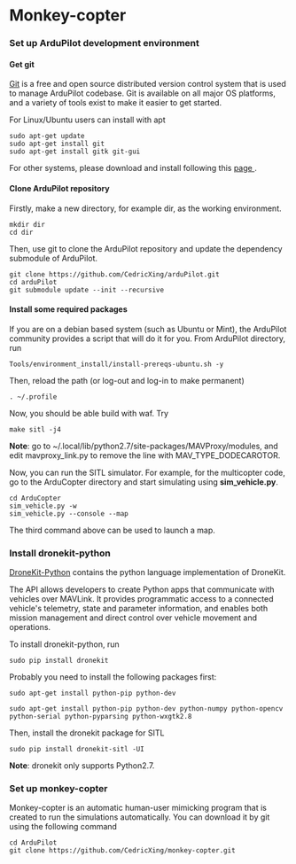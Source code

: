 # Monkey-copter

### Set up ArduPilot development environment
#### Get git

[Git](https://git-scm.com/) is a free and open source distributed version control system that is used to manage ArduPilot codebase. Git is available on all major OS platforms, and a variety of tools exist to make it easier to get started.

For Linux/Ubuntu users can install with apt
```
sudo apt-get update
sudo apt-get install git
sudo apt-get install gitk git-gui 
```
For other systems, please download and install following this [page ](https://git-scm.com/).

#### Clone ArduPilot repository

Firstly, make a new directory, for example dir, as the working environment. 
```
mkdir dir
cd dir
```
Then, use git to clone the ArduPilot repository and update the dependency submodule of ArduPilot.
```
git clone https://github.com/CedricXing/arduPilot.git
cd arduPilot
git submodule update --init --recursive
```
#### Install some required packages
If you are on a debian based system (such as Ubuntu or Mint), the ArduPilot community provides a script that will do it for you. From ArduPilot directory, run
```
Tools/environment_install/install-prereqs-ubuntu.sh -y
```
Then, reload the path (or log-out and log-in to make permanent)
```
. ~/.profile
```
Now, you should be able build with waf. Try
```
make sitl -j4
```
**Note**: go to ~/.local/lib/python2.7/site-packages/MAVProxy/modules, and edit mavproxy_link.py to remove the line with MAV_TYPE_DODECAROTOR.

Now, you can run the SITL simulator. For example, for the multicopter code, go to the ArduCopter directory and start simulating using **sim_vehicle.py**.
```
cd ArduCopter
sim_vehicle.py -w 
sim_vehicle.py --console --map
```
The third command above can be used to launch a map.

### Install dronekit-python
[DroneKit-Python](https://dronekit.netlify.com/) contains the python language implementation of DroneKit.

The API allows developers to create Python apps that communicate with vehicles over MAVLink. It provides programmatic access to a connected vehicle's telemetry, state and parameter information, and enables both mission management and direct control over vehicle movement and operations.

To install dronekit-python, run
```
sudo pip install dronekit
```
Probably you need to install the following packages first:
```
sudo apt-get install python-pip python-dev

sudo apt-get install python-pip python-dev python-numpy python-opencv python-serial python-pyparsing python-wxgtk2.8
```
Then, install the dronekit package for SITL
```
sudo pip install dronekit-sitl -UI
```
**Note**: dronekit only supports Python2.7.

### Set up monkey-copter
Monkey-copter is an automatic human-user mimicking program that is created to run the simulations automatically. You can download it by git using the following command
```
cd ArduPilot
git clone https://github.com/CedricXing/monkey-copter.git
```
